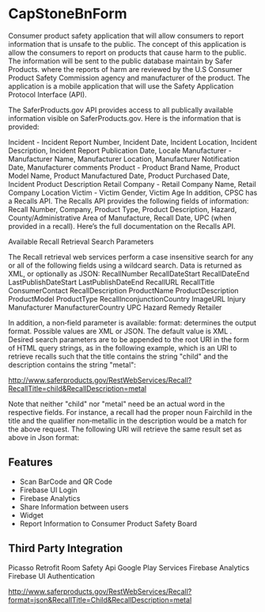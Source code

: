 # CapStoneBnForm

Consumer product safety application that will allow consumers to report information that is unsafe to the public. The concept of this application is allow the consumers to report on products that cause harm to the public. The information will be sent to the public database maintain by Safer Products.
where the reports of harm are reviewed by the U.S Consumer Product Safety Commission agency and manufacturer of the product. The application is a mobile application that will use the Safety Application Protocol Interface (API).

The SaferProducts.gov API provides access to all publically available information visible on SaferProducts.gov. Here is the information that is provided:

Incident - Incident Report Number, Incident Date, Incident Location, Incident Description, Incident Report Publication Date, Locale
Manufacturer - Manufacturer Name, Manufacturer Location, Manufacturer Notification Date, Manufacturer comments
Product - Product Brand Name, Product Model Name, Product Manufactured Date, Product Purchased Date, Incident Product Description
Retail Company - Retail Company Name, Retail Company Location
Victim - Victim Gender, Victim Age
In addition, CPSC has a Recalls API. The Recalls API provides the following fields of information: Recall Number, Company, Product Type, Product Description, Hazard, County/Administrative Area of Manufacture, Recall Date, UPC (when provided in a recall). Here’s the full documentation on the Recalls API.

Available Recall Retrieval Search Parameters
  
The Recall retrieval web services perform a case insensitive search for any or all of the following fields using a wildcard search. Data is returned as XML, or optionally as JSON:
RecallNumber RecallDateStart RecallDateEnd LastPublishDateStart LastPublishDateEnd RecallURL
RecallTitle ConsumerContact
RecallDescription ProductName ProductDescription ProductModel
ProductType RecallInconjunctionCountry ImageURL
Injury
Manufacturer ManufacturerCountry UPC
Hazard
Remedy
Retailer

In addition, a non‐field parameter is available:
format: determines the output format. Possible values are XML or JSON. The default value is XML .
Desired search parameters are to be appended to the root URI in the form of HTML query strings, as in the following example, which is an URI to retrieve recalls such that the title contains the string "child" and the description contains the string "metal":

http://www.saferproducts.gov/RestWebServices/Recall?RecallTitle=child&RecallDescription=metal

Note that neither "child" nor "metal" need be an actual word in the respective fields. For instance, a recall had the proper noun Fairchild in the title and the qualifier non‐metallic in the description would be a match for the above request.
The following URI will retrieve the same result set as above in Json format:

## Features
- Scan BarCode and QR Code
- Firebase UI Login
- Firebase Analytics
- Share Information between users
- Widget
- Report Information to Consumer Product Safety Board

## Third Party Integration
Picasso
Retrofit
Room
Safety Api
Google Play Services
Firebase Analytics
Firebase UI Authentication



http://www.saferproducts.gov/RestWebServices/Recall?format=json&RecallTitle=Child&RecallDescription=metal
